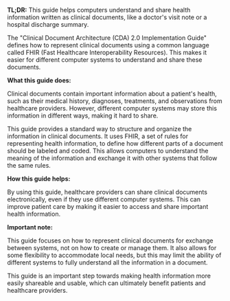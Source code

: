 **TL;DR:** This guide helps computers understand and share health information written as clinical documents, like a doctor's visit note or a hospital discharge summary.

The "Clinical Document Architecture (CDA) 2.0 Implementation Guide" defines how to represent clinical documents using a common language called FHIR (Fast Healthcare Interoperability Resources). This makes it easier for different computer systems to understand and share these documents.

**What this guide does:**

Clinical documents contain important information about a patient's health, such as their medical history, diagnoses, treatments, and observations from healthcare providers. However, different computer systems may store this information in different ways, making it hard to share.

This guide provides a standard way to structure and organize the information in clinical documents. It uses FHIR, a set of rules for representing health information, to define how different parts of a document should be labeled and coded. This allows computers to understand the meaning of the information and exchange it with other systems that follow the same rules.

**How this guide helps:**

By using this guide, healthcare providers can share clinical documents electronically, even if they use different computer systems. This can improve patient care by making it easier to access and share important health information. 

**Important note:**

This guide focuses on how to represent clinical documents for exchange between systems, not on how to create or manage them. It also allows for some flexibility to accommodate local needs, but this may limit the ability of different systems to fully understand all the information in a document. 

This guide is an important step towards making health information more easily shareable and usable, which can ultimately benefit patients and healthcare providers.
